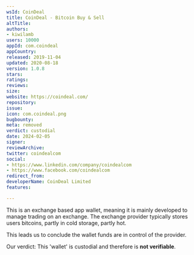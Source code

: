 ```yaml
---
wsId: CoinDeal
title: CoinDeal - Bitcoin Buy & Sell
altTitle: 
authors:
- kiwilamb
users: 10000
appId: com.coindeal
appCountry: 
released: 2019-11-04
updated: 2020-08-18
version: 1.0.8
stars: 
ratings: 
reviews: 
size: 
website: https://coindeal.com/
repository: 
issue: 
icon: com.coindeal.png
bugbounty: 
meta: removed
verdict: custodial
date: 2024-02-05
signer: 
reviewArchive: 
twitter: coindealcom
social:
- https://www.linkedin.com/company/coindealcom
- https://www.facebook.com/coindealcom
redirect_from: 
developerName: CoinDeal Limited
features: 

---
```


This is an exchange based app wallet, meaning it is mainly developed to manage trading on an exchange.
The exchange provider typically stores users bitcoins, partly in cold storage, partly hot.

This leads us to conclude the wallet funds are in control of the provider.

Our verdict: This 'wallet' is custodial and therefore is **not verifiable**.

